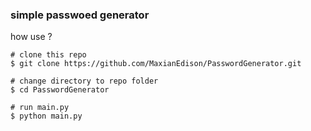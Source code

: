 ### simple passwoed generator
how use ? 
```
# clone this repo
$ git clone https://github.com/MaxianEdison/PasswordGenerator.git

# change directory to repo folder
$ cd PasswordGenerator

# run main.py
$ python main.py
```

